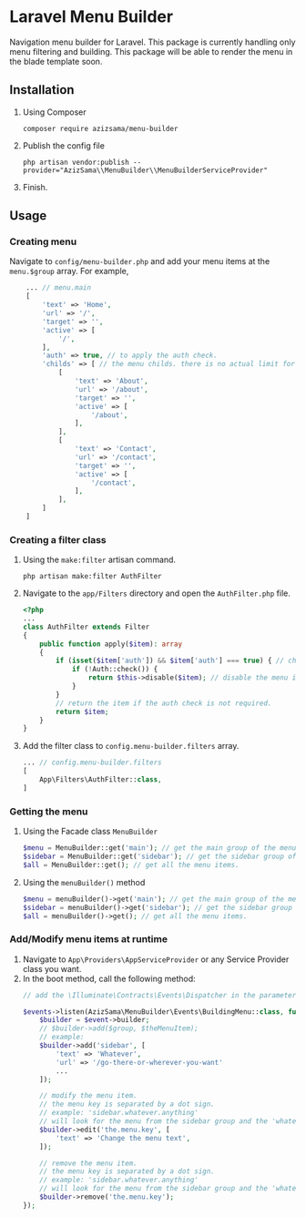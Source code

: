 # Laravel Menu Builder
Navigation menu builder for Laravel. This package is currently handling only menu filtering and building. This package will be able to render the menu in the blade template soon.

## Installation
1. Using Composer
    ```shell
    composer require azizsama/menu-builder
    ```
2. Publish the config file
    ```shell
    php artisan vendor:publish --provider="AzizSama\\MenuBuilder\\MenuBuilderServiceProvider"
    ```
3. Finish.

## Usage

### Creating menu

Navigate to `config/menu-builder.php` and add your menu items at the `menu.$group` array.
For example,

```php
    ... // menu.main
    [
        'text' => 'Home',
        'url' => '/',
        'target' => '',
        'active' => [
            '/',
        ],
        'auth' => true, // to apply the auth check.
        'childs' => [ // the menu childs. there is no actual limit for the descendants count.
            [
                'text' => 'About',
                'url' => '/about',
                'target' => '',
                'active' => [
                    '/about',
                ],
            ],
            [
                'text' => 'Contact',
                'url' => '/contact',
                'target' => '',
                'active' => [
                    '/contact',
                ],
            ],
        ]
    ]
```

### Creating a filter class

1. Using the `make:filter` artisan command.
    ```shell
    php artisan make:filter AuthFilter
    ```
2. Navigate to the `app/Filters` directory and open the `AuthFilter.php` file.
    ```php
    <?php
    ...
    class AuthFilter extends Filter
    {
        public function apply($item): array
        {
            if (isset($item['auth']) && $item['auth'] === true) { // check if the item must be filtered by auth check.
                if (!Auth::check()) {
                    return $this->disable($item); // disable the menu item if the user is not authenticated.
                }
            }
            // return the item if the auth check is not required.
            return $item;
        }
    }
    ```
3. Add the filter class to `config.menu-builder.filters` array.
    ```php
    ... // config.menu-builder.filters
    [
        App\Filters\AuthFilter::class,
    ]
    ```

### Getting the menu
1. Using the Facade class `MenuBuilder`
    ```php
    $menu = MenuBuilder::get('main'); // get the main group of the menu.
    $sidebar = MenuBuilder::get('sidebar'); // get the sidebar group of the menu.
    $all = MenuBuilder::get(); // get all the menu items.
    ```
2. Using the `menuBuilder()` method
    ```php
    $menu = menuBuilder()->get('main'); // get the main group of the menu.
    $sidebar = menuBuilder()->get('sidebar'); // get the sidebar group of the menu.
    $all = menuBuilder()->get(); // get all the menu items.
    ```

### Add/Modify menu items at runtime
1. Navigate to `App\Providers\AppServiceProvider` or any Service Provider class you want.
2. In the boot method, call the following method:
    ```php
    // add the \Illuminate\Contracts\Events\Dispatcher in the parameter of the boot method.
    
    $events->listen(AzizSama\MenuBuilder\Events\BuildingMenu::class, function(BuildingMenu $event) {
        $builder = $event->builder;
        // $builder->add($group, $theMenuItem);
        // example:
        $builder->add('sidebar', [
            'text' => 'Whatever',
            'url' => '/go-there-or-wherever-you-want'
            ...
        ]);

        // modify the menu item.
        // the menu key is separated by a dot sign.
        // example: 'sidebar.whatever.anything'
        // will look for the menu from the sidebar group and the 'whatever' item's child with key = 'anything'.
        $builder->edit('the.menu.key', [
            'text' => 'Change the menu text',
        ]);

        // remove the menu item.
        // the menu key is separated by a dot sign.
        // example: 'sidebar.whatever.anything'
        // will look for the menu from the sidebar group and the 'whatever' item's child with key = 'anything'.
        $builder->remove('the.menu.key');
    });
    
    ```